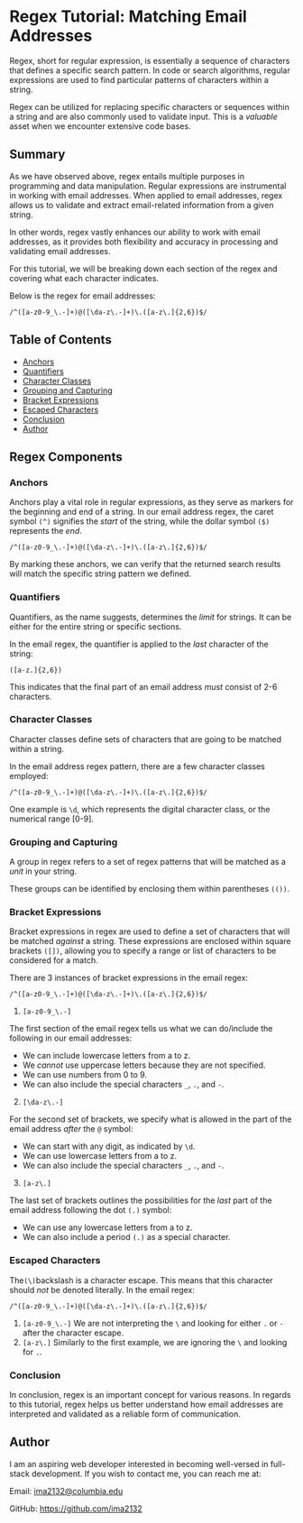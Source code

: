 # Regex Tutorial: Matching Email Addresses

Regex, short for regular expression, is essentially a sequence of characters that defines a specific search pattern. In code or search algorithms, regular expressions are used to find particular patterns of characters within a string. 

Regex can be utilized for replacing specific characters or sequences within a string and are also commonly used to validate input. This is a *valuable* asset when we encounter extensive code bases.

## Summary
As we have observed above, regex entails multiple purposes in programming and data manipulation. Regular expressions are instrumental in working with email addresses. When applied to email addresses, regex allows us to validate and extract email-related information from a given string. 

In other words, regex vastly enhances our ability to work with email addresses, as it provides both flexibility and accuracy in processing and validating email addresses. 

For this tutorial, we will be breaking down each section of the regex and covering what each character indicates. 

Below is the regex for email addresses:


`/^([a-z0-9_\.-]+)@([\da-z\.-]+)\.([a-z\.]{2,6})$/`


## Table of Contents
- [Anchors](#anchors)
- [Quantifiers](#quantifiers)
- [Character Classes](#character-classes)
- [Grouping and Capturing](#grouping-and-capturing)
- [Bracket Expressions](#bracket-expressions)
- [Escaped Characters](#escaped-characters)
- [Conclusion](#conclusion)
- [Author](#author)

## Regex Components

### Anchors
Anchors play a vital role in regular expressions, as they serve as markers for the beginning and end of a string. In our email address regex, the caret symbol `(^)` signifies the *start* of the string, while the dollar symbol `($)` represents the *end*. 

`/^([a-z0-9_\.-]+)@([\da-z\.-]+)\.([a-z\.]{2,6})$/`

By marking these anchors, we can verify that the returned search results will match the specific string pattern we defined.

### Quantifiers
Quantifiers, as the name suggests, determines the *limit* for strings. It can be either for the entire string or specific sections. 

In the email regex, the quantifier is applied to the *last* character of the string:  

`([a-z.]{2,6})` 

This indicates that the final part of an email address *must* consist of 2-6 characters.

### Character Classes
Character classes define sets of characters that are going to be matched within a string. 

In the email address regex pattern, there are a few character classes employed:

`/^([a-z0-9_\.-]+)@([\da-z\.-]+)\.([a-z\.]{2,6})$/`

One example is `\d`, which represents the digital character class, or the numerical range [0-9]. 

### Grouping and Capturing
A group in regex refers to a set of regex patterns that will be matched as a *unit* in your string. 

These groups can be identified by enclosing them within parentheses 
`(())`. 
### Bracket Expressions
Bracket expressions in regex are used to define a set of characters that will be matched *against* a string. These expressions are enclosed within square brackets `([])`, allowing you to specify a range or list of characters to be considered for a match.

There are 3 instances of bracket expressions in the email regex: 

`/^([a-z0-9_\.-]+)@([\da-z\.-]+)\.([a-z\.]{2,6})$/`

1. `[a-z0-9_\.-]` 

The first section of the email regex tells us what we can do/include the following in our email addresses:
* We can include lowercase letters from a to z.
* We *cannot* use uppercase letters because they are not specified.
* We can use numbers from 0 to 9.
* We can also include the special characters `_`,  `.`, and `-`.

2. `[\da-z\.-]`

For the second set of brackets, we specify what is allowed in the part of the email address *after* the `@` symbol:
* We can start with any digit, as indicated by `\d`.
* We can use lowercase letters from a to z.
* We can also include the special characters `_`, `.`, and `-`.

3. `[a-z\.]`
 
The last set of brackets outlines the possibilities for the *last* part of the email address following the dot `(.)` symbol:
* We can use any lowercase letters from a to z.
* We can also include a period `(.)` as a special character.


### Escaped Characters
The`(\)`backslash is a character escape. This means that this character should *not* be denoted literally. In the email regex:

`/^([a-z0-9_\.-]+)@([\da-z\.-]+)\.([a-z\.]{2,6})$/`
1. `[a-z0-9_\.-]` 
We are not interpreting the `\` and looking for either `.` or `-` after the character escape. 
2. `[a-z\.]`
Similarly to the first example, we are ignoring the `\` and looking for `.`.


### Conclusion 
In conclusion, regex is an important concept for various reasons. In regards to this tutorial, regex helps us better understand how email addresses are interpreted and validated as a reliable form of communication. 
## Author

I am an aspiring web developer interested in becoming well-versed in full-stack development. If you wish to contact me, you can reach me at: 

Email: ima2132@columbia.edu 

GitHub: https://github.com/ima2132
